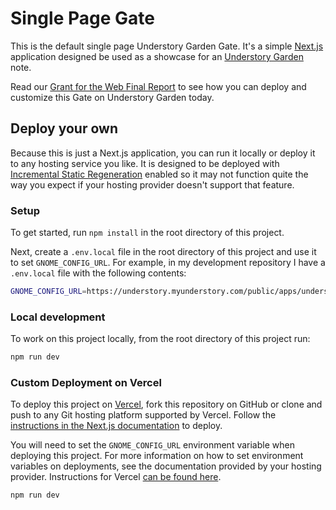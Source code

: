 # Single Page Gate

This is the default single page Understory Garden Gate. It's a
simple [Next.js](https://next.js.org/) application designed be used as
a showcase for an [Understory Garden](https://understory.garden) note.

Read our [Grant for the Web Final Report](https://community.webmonetization.org/understory/understory-final-grant-report-4ld5) to see how you can deploy and customize
this Gate on Understory Garden today.

## Deploy your own

Because this is just a Next.js application, you can run it locally or deploy
it to any hosting service you like. It is designed to be deployed
with [Incremental Static Regeneration](https://vercel.com/docs/next.js/incremental-static-regeneration) enabled
so it may not function quite the way you expect if your hosting provider doesn't
support that feature.

### Setup

To get started, run `npm install` in the root directory of this project.

Next, create a `.env.local` file in the root directory of this project and use it
to set `GNOME_CONFIG_URL`. For example, in my development repository I have a `.env.local` file
with the following contents:

```bash
GNOME_CONFIG_URL=https://understory.myunderstory.com/public/apps/understory/garden/gnomes.ttl#162088323608334856805631776244
```

### Local development

To work on this project locally, from the root directory of this project run:

```bash
npm run dev
```

### Custom Deployment on Vercel

To deploy this project on [Vercel](https://vercel.com/), fork this repository on GitHub or
clone and push to any Git hosting platform supported by Vercel. Follow the
[instructions in the Next.js documentation](https://nextjs.org/docs/deployment) to deploy.

You will need to set the `GNOME_CONFIG_URL` environment variable when deploying this project. For
more information on how to set environment variables on deployments, see the documentation provided
by your hosting provider. Instructions for Vercel [can be found here](https://vercel.com/docs/environment-variables).




```
npm run dev
```

